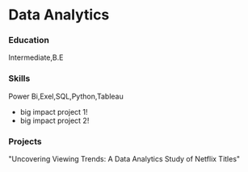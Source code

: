 # Data Analytics 

### Education
Intermediate,B.E 

### Skills
Power Bi,Exel,SQL,Python,Tableau 
- big impact project 1!
- big impact project 2!

### Projects
"Uncovering Viewing Trends: A Data Analytics Study of Netflix Titles"
